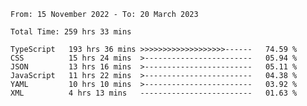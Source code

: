 <!-- <div align="center">
  
  ![](https://raw.githubusercontent.com/iaizawa0623/github-stats/master/generated/overview.svg#gh-dark-mode-only)
  ![](https://raw.githubusercontent.com/iaizawa0623/github-stats/master/generated/overview.svg#gh-light-mode-only)
  ![](https://raw.githubusercontent.com/iaizawa0623/github-stats/master/generated/languages.svg#gh-dark-mode-only)
  ![](https://raw.githubusercontent.com/iaizawa0623/github-stats/master/generated/languages.svg#gh-light-mode-only)

</div> -->


<!--
<a href="https://github.com/anuraghazra/github-readme-stats">
  <img src="https://github-readme-stats.vercel.app/api?username=iaizawa0623&show_icons=true&count_private=true&theme=dracula&line_height=40" />
  <img src="https://github-readme-stats.vercel.app/api/top-langs/?username=iaizawa0623&count_private=true&theme=dracula" />
</a>

***
-->

<!--START_SECTION:waka-->

```text
From: 15 November 2022 - To: 20 March 2023

Total Time: 259 hrs 33 mins

TypeScript   193 hrs 36 mins >>>>>>>>>>>>>>>>>>>------   74.59 %
CSS          15 hrs 24 mins  >------------------------   05.94 %
JSON         13 hrs 16 mins  >------------------------   05.11 %
JavaScript   11 hrs 22 mins  >------------------------   04.38 %
YAML         10 hrs 10 mins  >------------------------   03.92 %
XML          4 hrs 13 mins   -------------------------   01.63 %
```

<!--END_SECTION:waka-->
